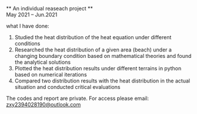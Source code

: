 ** An individual reaseach project ** \
May 2021 – Jun.2021

what I have done: 
1. Studied the heat distribution of the heat equation under different conditions 
2. Researched the heat distribution of a given area (beach) under a changing boundary condition based on mathematical theories and found the analytical solutions 
3. Plotted the heat distribution results under different terrains in python based on numerical iterations 
4. Compared two distribution results with the heat distribution in the actual situation and conducted critical evaluations 

The codes and report are private. For access please email: zxy2394028190@outlook.com
